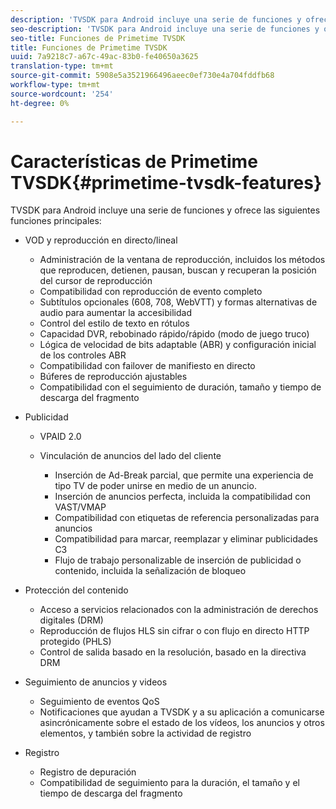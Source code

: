 ```yaml
---
description: 'TVSDK para Android incluye una serie de funciones y ofrece las siguientes funciones principales '
seo-description: 'TVSDK para Android incluye una serie de funciones y ofrece las siguientes funciones principales '
seo-title: Funciones de Primetime TVSDK
title: Funciones de Primetime TVSDK
uuid: 7a9218c7-a67c-49ac-83b0-fe40650a3625
translation-type: tm+mt
source-git-commit: 5908e5a3521966496aeec0ef730e4a704fddfb68
workflow-type: tm+mt
source-wordcount: '254'
ht-degree: 0%

---
```



# Características de Primetime TVSDK{#primetime-tvsdk-features}

TVSDK para Android incluye una serie de funciones y ofrece las siguientes funciones principales:

* VOD y reproducción en directo/lineal

   * Administración de la ventana de reproducción, incluidos los métodos que reproducen, detienen, pausan, buscan y recuperan la posición del cursor de reproducción
   * Compatibilidad con reproducción de evento completo
   * Subtítulos opcionales (608, 708, WebVTT) y formas alternativas de audio para aumentar la accesibilidad
   * Control del estilo de texto en rótulos
   * Capacidad DVR, rebobinado rápido/rápido (modo de juego truco)
   * Lógica de velocidad de bits adaptable (ABR) y configuración inicial de los controles ABR
   * Compatibilidad con failover de manifiesto en directo
   * Búferes de reproducción ajustables
   * Compatibilidad con el seguimiento de duración, tamaño y tiempo de descarga del fragmento

* Publicidad

   * VPAID 2.0
   * Vinculación de anuncios del lado del cliente

      * Inserción de Ad-Break parcial, que permite una experiencia de tipo TV de poder unirse en medio de un anuncio.
      * Inserción de anuncios perfecta, incluida la compatibilidad con VAST/VMAP
      * Compatibilidad con etiquetas de referencia personalizadas para anuncios
      * Compatibilidad para marcar, reemplazar y eliminar publicidades C3
      * Flujo de trabajo personalizable de inserción de publicidad o contenido, incluida la señalización de bloqueo

* Protección del contenido

   * Acceso a servicios relacionados con la administración de derechos digitales (DRM)
   * Reproducción de flujos HLS sin cifrar o con flujo en directo HTTP protegido (PHLS)
   * Control de salida basado en la resolución, basado en la directiva DRM

* Seguimiento de anuncios y videos

   * Seguimiento de eventos QoS
   * Notificaciones que ayudan a TVSDK y a su aplicación a comunicarse asincrónicamente sobre el estado de los vídeos, los anuncios y otros elementos, y también sobre la actividad de registro

* Registro

   * Registro de depuración
   * Compatibilidad de seguimiento para la duración, el tamaño y el tiempo de descarga del fragmento

